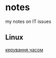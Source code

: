 # notes
my notes on IT issues
## Linux
[керування часом ](https://github.com/FairWindCo/notes/linux/time_zone_admin.md)
